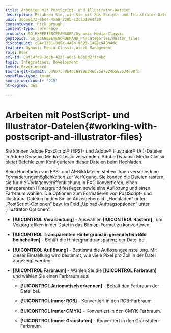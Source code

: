 ```yaml
---
title: Arbeiten mit PostScript- und Illustrator-Dateien
description: Erfahren Sie, wie Sie mit PostScript- und Illustrator-Dateien in Adobe Dynamic Media Classic arbeiten.
uuid: 36dee172-8bd4-45a9-820b-c2ca319edf20
contentOwner: Rick Brough
content-type: reference
products: SG_EXPERIENCEMANAGER/Dynamic-Media-Classic
geptopics: SG_SCENESEVENONDEMAND_PK/categories/master_files
discoiquuid: c04c1331-8d94-449b-9693-1488c94084dc
feature: Dynamic Media Classic,Asset Management
role: User
exl-id: 08f14fe9-3e3b-4235-a6c5-b6b6d2ffc4bd
topic: Integrations, Development
level: Experienced
source-git-commit: 5d8b7cb8b4616a998346675d7324b568634698fb
workflow-type: tm+mt
source-wordcount: '215'
ht-degree: 36%

---
```


# Arbeiten mit PostScript- und Illustrator-Dateien{#working-with-postscript-and-illustrator-files}

Sie können Adobe PostScript® (EPS)- und Adobe® Illustrator® (AI)-Dateien in Adobe Dynamic Media Classic verwenden. Adobe Dynamic Media Classic bietet Befehle zum Konfigurieren dieser Dateien beim Hochladen.

Beim Hochladen von EPS- und AI-Bilddateien stehen Ihnen verschiedene Formatierungsmöglichkeiten zur Verfügung. Sie können die Dateien rastern, sie für die Vorlagenveröffentlichung in FXG konvertieren, einen transparenten Hintergrund festlegen sowie eine Auflösung und einen Farbraum wählen. Die Optionen zum Formatieren von PostScript- und Illustrator-Dateien finden Sie im Anzeigebereich „Hochladen“ unter „PostScript-Optionen“ bzw. im Feld „Upload-Auftragsoptionen“ unter „Illustrator-Optionen“.

* **[!UICONTROL Verarbeitung]** - Auswählen **[!UICONTROL Rastern]** , um Vektorgrafiken in der Datei in das Bitmap-Format zu konvertieren.

* **[!UICONTROL Transparenten Hintergrund in gerendertem Bild beibehalten]** - Behält die Hintergrundtransparenz der Datei bei.

* **[!UICONTROL Auflösung]** - Bestimmt die Auflösungseinstellung. Mit dieser Einstellung wird bestimmt, wie viele Pixel pro Zoll in der Datei angezeigt werden.

* **[!UICONTROL Farbraum]** - Wählen Sie die **[!UICONTROL Farbraum]** und wählen Sie einen Farbraum aus:

   * **[!UICONTROL Automatisch erkennen]** - Behält den Farbraum der Datei bei.

   * **[!UICONTROL Immer RGB]** - Konvertiert in den RGB-Farbraum.

   * **[!UICONTROL Immer CMYK]** - Konvertiert in den CMYK-Farbraum.

   * **[!UICONTROL Immer Graustufen]** - Konvertiert in den Graustufen-Farbraum.
